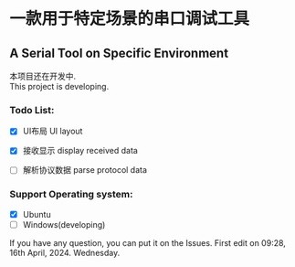 # 一款用于特定场景的串口调试工具
## A Serial Tool on Specific Environment

本项目还在开发中.  
This project is developing.

### Todo List:
- [x] UI布局  UI layout
- [x] 接收显示  display received data
- [ ] 解析协议数据  parse protocol data


### Support Operating system:

- [x] Ubuntu
- [ ] Windows(developing)

If you have any question, you can put it on the Issues. 
First edit on 09:28, 16th April, 2024. Wednesday.
